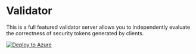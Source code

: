 Validator
====================
This is a full featured validator server allows you to independently evaluate the correctness of security tokens generated by clients.  

[![Deploy to Azure](http://azuredeploy.net/deploybutton.png)](https://azuredeploy.net/)

